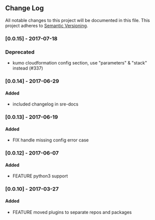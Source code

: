 ## Change Log
All notable changes to this project will be documented in this file.
This project adheres to [Semantic Versioning](http://semver.org/).


### [0.0.15] - 2017-07-18
### Deprecated
- kumo cloudformation config section, use "parameters" & "stack" instead (#337)

### [0.0.14] - 2017-06-29
#### Added
- included changelog in sre-docs

### [0.0.13] - 2017-06-19 
#### Added
- FIX handle missing config error case

### [0.0.12] - 2017-06-07 
#### Added
- FEATURE python3 support

### [0.0.10] - 2017-03-27
#### Added
- FEATURE moved plugins to separate repos and packages
